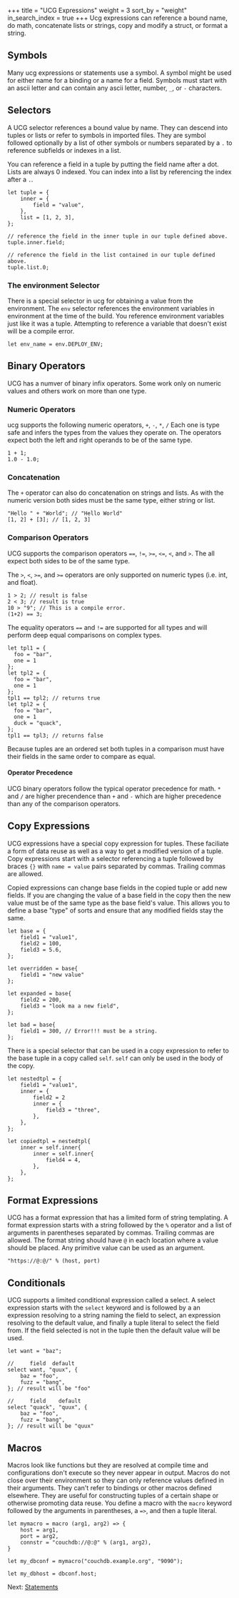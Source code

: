 +++
title = "UCG Expressions"
weight = 3
sort_by = "weight"
in_search_index = true
+++
Ucg expressions can reference a bound name, do math, concatenate lists or strings, 
copy and modify a struct, or format a string.

Symbols
-------

Many ucg expressions or statements use a symbol. A symbol might be used for either 
name for a binding or a name for a field. Symbols must start with an ascii letter and can contain any ascii letter, number, `_`, or `-` characters.

Selectors
------

A UCG selector references a bound value by name. They can descend into tuples or lists
or refer to symbols in imported files. They are symbol followed optionally by a list
of other symbols or numbers separated by a `.` to reference subfields or indexes in a list.

You can reference a field in a tuple by putting the field name after a dot. Lists are always 0 indexed. You can index into a list by referencing the index after
a `.`.

```
let tuple = {
    inner = {
        field = "value",
    },
    list = [1, 2, 3],
};

// reference the field in the inner tuple in our tuple defined above.
tuple.inner.field;

// reference the field in the list contained in our tuple defined above.
tuple.list.0;
```

### The environment Selector

There is a special selector in ucg for obtaining a value from the environment. The 
`env` selector references the environment variables in environment at the time of
the build. You reference environment variables just like it was a tuple. Attempting
to reference a variable that doesn't exist will be a compile error.

```
let env_name = env.DEPLOY_ENV;
```

Binary Operators
----------

UCG has a numver of binary infix operators. Some work only on numeric values and others
work on more than one type.

### Numeric Operators

ucg supports the following numeric operators, `+`, `-`, `*`, `/` Each one is type safe 
and infers the types from the values they operate on. The operators expect both the 
left and right operands to be of the same type.

```
1 + 1;
1.0 - 1.0;
```

### Concatenation

The `+` operator can also do concatenation on strings and lists. As with the numeric
version both sides must be the same type, either string or list.

```
"Hello " + "World"; // "Hello World"
[1, 2] + [3]; // [1, 2, 3]
```

### Comparison Operators

UCG supports the comparison operators `==`, `!=`, `>=`, `<=`, `<`, and `>`. The all
expect both sides to be of the same type.

The `>`, `<`, `>=`, and `>=` operators are only supported on numeric types (i.e. int, 
and float).

```
1 > 2; // result is false
2 < 3; // result is true
10 > "9"; // This is a compile error.
(1+2) == 3;
```

The equality operators `==` and `!=` are supported for all types and will perform deep 
equal comparisons on complex types.

```
let tpl1 = {
  foo = "bar",
  one = 1
};
let tpl2 = {
  foo = "bar",
  one = 1
};
tpl1 == tpl2; // returns true
let tpl2 = {
  foo = "bar",
  one = 1
  duck = "quack",
};
tpl1 == tpl3; // returns false
```

Because tuples are an ordered set both tuples in a comparison must have their fields in
the same order to compare as equal.

#### Operator Precedence

UCG binary operators follow the typical operator precedence for math. `*` and `/` are 
higher precendence than `+` and `-` which are higher precedence than any of the 
comparison operators.

Copy Expressions
----------------

UCG expressions have a special copy expression for tuples. These faciliate a form of
data reuse as well as a way to get a modified version of a tuple. Copy expressions
start with a selector referencing a tuple followed by braces `{}` with `name = value`
pairs separated by commas. Trailing commas are allowed.

Copied expressions can change base fields in the copied tuple or add new fields. If 
you are changing the value of a base field in the copy then the new value must be of 
the same type as the base field's value. This allows you to define a base "type" of
sorts and ensure that any modified fields stay the same.

```
let base = {
    field1 = "value1",
    field2 = 100,
    field3 = 5.6,
};

let overridden = base{
    field1 = "new value"
};

let expanded = base{
    field2 = 200,
    field3 = "look ma a new field",
};

let bad = base{
    field1 = 300, // Error!!! must be a string.
};

```

There is a special selector that can be used in a copy expression to refer to the base 
tuple in a copy called `self`. `self` can only be used in the body of the copy.

```
let nestedtpl = {
    field1 = "value1",
    inner = {
        field2 = 2
        inner = {
            field3 = "three",
        },
    },
};

let copiedtpl = nestedtpl{
    inner = self.inner{
        inner = self.inner{
            field4 = 4,
        },
    },
};
```

Format Expressions
----------

UCG has a format expression that has a limited form of string templating. A format 
expression starts with a string followed by the `%` operator and a list of arguments 
in parentheses separated by commas. Trailing commas are allowed. The format string
should have `@` in each location where a value should be placed. Any primitive value
can be used as an argument.

```
"https://@:@/" % (host, port)
```

Conditionals
----------

UCG supports a limited conditional expression called a select. A select expression 
starts with the `select` keyword and is followed by a an expression resolving to a 
string naming the field to select, an expression resolving to the default value, and 
finally a tuple literal to select the field from. If the field selected is not in the 
tuple then the default value will be used.

```
let want = "baz";

//     field  default
select want, "quux", {
    baz = "foo",
    fuzz = "bang",
}; // result will be "foo"

//     field    default
select "quack", "quux", {
    baz = "foo",
    fuzz = "bang",
}; // result will be "quux"
```

Macros
-----

Macros look like functions but they are resolved at compile time and configurations 
don't execute so they never appear in output. Macros do not close over their 
environment so they can only reference values defined in their arguments. They can't 
refer to bindings or other macros defined elsewhere. They are useful for constructing 
tuples of a certain shape or otherwise promoting data reuse. You define a macro with 
the `macro` keyword followed by the arguments in parentheses, a `=>`, and then a tuple
literal.

```
let mymacro = macro (arg1, arg2) => {
    host = arg1,
    port = arg2,
    connstr = "couchdb://@:@" % (arg1, arg2),
}

let my_dbconf = mymacro("couchdb.example.org", "9090");

let my_dbhost = dbconf.host;
```

Next: <a href="statements">Statements</a>
